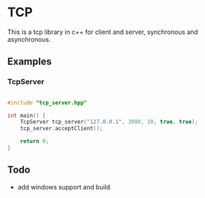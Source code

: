 # TCP

This is a tcp library in c++ for client and server, synchronous and
asynchronous.

## Examples

### TcpServer
```c++

#include "tcp_server.hpp"

int main() {
    TcpServer tcp_server("127.0.0.1", 3000, 10, true, true);
    tcp_server.acceptClient();

    return 0;
}

```

## Todo
- add windows support and build
